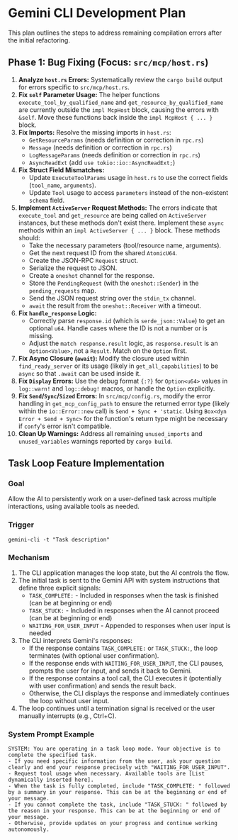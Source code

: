 # Gemini CLI Development Plan

This plan outlines the steps to address remaining compilation errors after the initial refactoring.

## Phase 1: Bug Fixing (Focus: `src/mcp/host.rs`)

1.  **Analyze `host.rs` Errors:** Systematically review the `cargo build` output for errors specific to `src/mcp/host.rs`.
2.  **Fix `self` Parameter Usage:** The helper functions `execute_tool_by_qualified_name` and `get_resource_by_qualified_name` are currently outside the `impl McpHost` block, causing the errors with `&self`. Move these functions back inside the `impl McpHost { ... }` block.
3.  **Fix Imports:** Resolve the missing imports in `host.rs`:
    *   `GetResourceParams` (needs definition or correction in `rpc.rs`)
    *   `Message` (needs definition or correction in `rpc.rs`)
    *   `LogMessageParams` (needs definition or correction in `rpc.rs`)
    *   `AsyncReadExt` (add `use tokio::io::AsyncReadExt;`)
4.  **Fix Struct Field Mismatches:**
    *   Update `ExecuteToolParams` usage in `host.rs` to use the correct fields (`tool_name`, `arguments`).
    *   Update `Tool` usage to access `parameters` instead of the non-existent `schema` field.
5.  **Implement `ActiveServer` Request Methods:** The errors indicate that `execute_tool` and `get_resource` are being called on `ActiveServer` instances, but these methods don't exist there. Implement these `async` methods within an `impl ActiveServer { ... }` block. These methods should:
    *   Take the necessary parameters (tool/resource name, arguments).
    *   Get the next request ID from the shared `AtomicU64`.
    *   Create the JSON-RPC `Request` struct.
    *   Serialize the request to JSON.
    *   Create a `oneshot` channel for the response.
    *   Store the `PendingRequest` (with the `oneshot::Sender`) in the `pending_requests` map.
    *   Send the JSON request string over the `stdin_tx` channel.
    *   `await` the result from the `oneshot::Receiver` with a timeout.
6.  **Fix `handle_response` Logic:**
    *   Correctly parse `response.id` (which is `serde_json::Value`) to get an optional `u64`. Handle cases where the ID is not a number or is missing.
    *   Adjust the `match response.result` logic, as `response.result` is an `Option<Value>`, not a `Result`. Match on the `Option` first.
7.  **Fix Async Closure (`await`):** Modify the closure used within `find_ready_server` or its usage (likely in `get_all_capabilities`) to be `async` so that `.await` can be used inside it.
8.  **Fix `Display` Errors:** Use the debug format `{:?}` for `Option<u64>` values in `log::warn!` and `log::debug!` macros, or handle the `Option` explicitly.
9.  **Fix `Send`/`Sync`/`Sized` Errors:** In `src/mcp/config.rs`, modify the error handling in `get_mcp_config_path` to ensure the returned error type (likely within the `io::Error::new` call) is `Send + Sync + 'static`. Using `Box<dyn Error + Send + Sync>` for the function's return type might be necessary if `confy`'s error isn't compatible.
10. **Clean Up Warnings:** Address all remaining `unused_imports` and `unused_variables` warnings reported by `cargo build`. 

## Task Loop Feature Implementation

### Goal
Allow the AI to persistently work on a user-defined task across multiple interactions, using available tools as needed.

### Trigger 
`gemini-cli -t "Task description"`

### Mechanism
1. The CLI application manages the loop state, but the AI controls the flow.
2. The initial task is sent to the Gemini API with system instructions that define three explicit signals:
   * `TASK_COMPLETE:` - Included in responses when the task is finished (can be at beginning or end)
   * `TASK_STUCK:` - Included in responses when the AI cannot proceed (can be at beginning or end)
   * `WAITING_FOR_USER_INPUT` - Appended to responses when user input is needed
3. The CLI interprets Gemini's responses:
   * If the response contains `TASK_COMPLETE:` or `TASK_STUCK:`, the loop terminates (with optional user confirmation).
   * If the response ends with `WAITING_FOR_USER_INPUT`, the CLI pauses, prompts the user for input, and sends it back to Gemini.
   * If the response contains a tool call, the CLI executes it (potentially with user confirmation) and sends the result back.
   * Otherwise, the CLI displays the response and immediately continues the loop without user input.
4. The loop continues until a termination signal is received or the user manually interrupts (e.g., Ctrl+C).

### System Prompt Example
```
SYSTEM: You are operating in a task loop mode. Your objective is to complete the specified task.
- If you need specific information from the user, ask your question clearly and end your response precisely with "WAITING_FOR_USER_INPUT".
- Request tool usage when necessary. Available tools are [List dynamically inserted here].
- When the task is fully completed, include "TASK_COMPLETE: " followed by a summary in your response. This can be at the beginning or end of your message.
- If you cannot complete the task, include "TASK_STUCK: " followed by the reason in your response. This can be at the beginning or end of your message.
- Otherwise, provide updates on your progress and continue working autonomously.
``` 